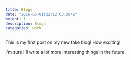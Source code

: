 ```yaml
---
title: Blogs
date: "2016-05-01T22:12:03.284Z"
weight: 1
description: Blogs
categories: work
---
```


This is my first post on my new fake blog! How exciting!

I'm sure I'll write a lot more interesting things in the future.

  